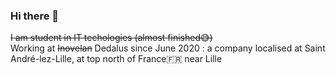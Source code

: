 ### Hi there 👋
~~I am student in IT techologies (almost finished😅)~~ </br>
Working at ~~Inovelan~~ Dedalus since June 2020 : a company localised at Saint André-lez-Lille, at top north of France🇫🇷 near Lille</br>

<!--
**BBR2394/BBR2394** is a ✨ _special_ ✨ repository because its `README.md` (this file) appears on your GitHub profile.

Here are some ideas to get you started:

- 🔭 I’m currently working on ...
- 🌱 I’m currently learning ...
- 👯 I’m looking to collaborate on ...
- 🤔 I’m looking for help with ...
- 💬 Ask me about ...
- 📫 How to reach me: ...
- 😄 Pronouns: ...
- ⚡ Fun fact: ...
-->
